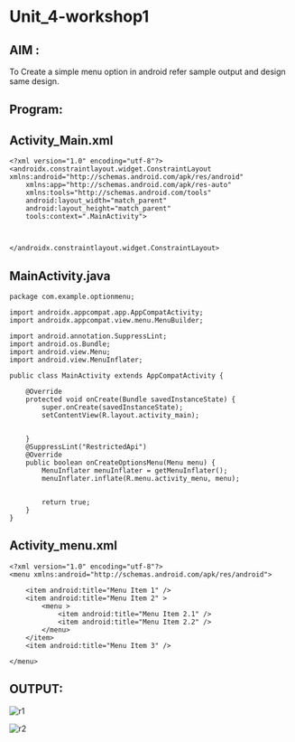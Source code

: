 # Unit_4-workshop1

## AIM :
To Create a simple menu option in android refer sample output and design same design.


## Program:
## Activity_Main.xml
```
<?xml version="1.0" encoding="utf-8"?>
<androidx.constraintlayout.widget.ConstraintLayout xmlns:android="http://schemas.android.com/apk/res/android"
    xmlns:app="http://schemas.android.com/apk/res-auto"
    xmlns:tools="http://schemas.android.com/tools"
    android:layout_width="match_parent"
    android:layout_height="match_parent"
    tools:context=".MainActivity">



</androidx.constraintlayout.widget.ConstraintLayout>
```
## MainActivity.java
```
package com.example.optionmenu;

import androidx.appcompat.app.AppCompatActivity;
import androidx.appcompat.view.menu.MenuBuilder;

import android.annotation.SuppressLint;
import android.os.Bundle;
import android.view.Menu;
import android.view.MenuInflater;

public class MainActivity extends AppCompatActivity {

    @Override
    protected void onCreate(Bundle savedInstanceState) {
        super.onCreate(savedInstanceState);
        setContentView(R.layout.activity_main);


    }
    @SuppressLint("RestrictedApi")
    @Override
    public boolean onCreateOptionsMenu(Menu menu) {
        MenuInflater menuInflater = getMenuInflater();
        menuInflater.inflate(R.menu.activity_menu, menu);


        return true;
    }
}
```
## Activity_menu.xml
```
<?xml version="1.0" encoding="utf-8"?>
<menu xmlns:android="http://schemas.android.com/apk/res/android">

    <item android:title="Menu Item 1" />
    <item android:title="Menu Item 2" >
        <menu >
            <item android:title="Menu Item 2.1" />
            <item android:title="Menu Item 2.2" />
        </menu>
    </item>
    <item android:title="Menu Item 3" />

</menu>
```
## OUTPUT:

![r1](https://user-images.githubusercontent.com/75236145/174523615-c6768141-7996-485f-b360-2c785f80fcbe.jpg)

![r2](https://user-images.githubusercontent.com/75236145/174523622-3774fadc-bf28-4d36-b37d-ffe162cbefe3.jpg)

